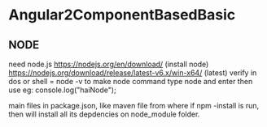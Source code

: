 # Angular2ComponentBasedBasic

NODE
----
need node.js
https://nodejs.org/en/download/ (install node)
https://nodejs.org/download/release/latest-v6.x/win-x64/ (latest)
verify in dos or shell = node -v
to make node command type node and enter then use eg: console.log("haiNode");


main files in package.json, like maven file from where if npm -install is run, then will install all its
depdencies on node_module folder.






